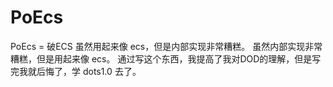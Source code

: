 # PoEcs 
PoEcs = 破ECS
虽然用起来像 ecs，但是内部实现非常糟糕。
虽然内部实现非常糟糕，但是用起来像 ecs。
通过写这个东西，我提高了我对DOD的理解，但是写完我就后悔了，学 dots1.0 去了。
